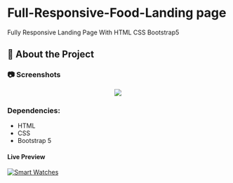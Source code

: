 # Full-Responsive-Food-Landing page

Fully Responsive  Landing Page With HTML CSS Bootstrap5

<!-- About the Project -->
## :star2: About the Project


<!-- Screenshots -->
### :camera: Screenshots

<div align="center"> 
  <img src="https://i.imgur.com/FmkfB9Q.png" />
</div>

### Dependencies:

* HTML
* CSS
* Bootstrap 5

#### Live Preview 

[![Smart Watches](https://dabuttonfactory.com/button.png?t=Live+Demo&f=Open+Sans-Bold&ts=16&tc=fff&hp=45&vp=20&w=180&h=40&c=round&bgt=unicolored&bgc=0275d8 "Click button to open live demo")](https://karimmagdy96.github.io/Food-Website-Landing-Page/)

